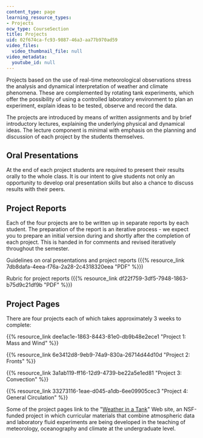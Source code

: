```yaml
---
content_type: page
learning_resource_types:
- Projects
ocw_type: CourseSection
title: Projects
uid: 02f674ca-fc93-9887-46a3-aa77b970ad59
video_files:
  video_thumbnail_file: null
video_metadata:
  youtube_id: null
---
```


Projects based on the use of real-time meteorological observations stress the analysis and dynamical interpretation of weather and climate phenomena. These are complemented by rotating tank experiments, which offer the possibility of using a controlled laboratory environment to plan an experiment, explain ideas to be tested, observe and record the data.

The projects are introduced by means of written assignments and by brief introductory lectures, explaining the underlying physical and dynamical ideas. The lecture component is minimal with emphasis on the planning and discussion of each project by the students themselves.

Oral Presentations
------------------

At the end of each project students are required to present their results orally to the whole class. It is our intent to give students not only an opportunity to develop oral presentation skills but also a chance to discuss results with their peers.

Project Reports
---------------

Each of the four projects are to be written up in separate reports by each student. The preparation of the report is an iterative process - we expect you to prepare an initial version during and shortly after the completion of each project. This is handed in for comments and revised iteratively throughout the semester.

Guidelines on oral presentations and project reports ({{% resource_link 7db8dafa-4eea-f76a-2a28-2c4318320eea "PDF" %}})

Rubric for project reports ({{% resource_link df22f759-3df5-7948-1863-b75d9c21df9b "PDF" %}})

Project Pages
-------------

There are four projects each of which takes approximately 3 weeks to complete:

{{% resource_link dee1ac1e-1863-8443-81e0-db9b48e2ece1 "Project 1: Mass and Wind" %}}

{{% resource_link 6e3412d8-9eb9-74a9-830a-26714d44d10d "Project 2: Fronts" %}}

{{% resource_link 3a1ab119-ff16-12d9-4739-be22a5e1ed81 "Project 3: Convection" %}}

{{% resource_link 33273116-1eae-d045-a1db-6ee09905cec3 "Project 4: General Circulation" %}}

Some of the project pages link to the "[Weather in a Tank](http://weathertank.mit.edu/)" Web site, an NSF-funded project in which curricular materials that combine atmospheric data and laboratory fluid experiments are being developed in the teaching of meteorology, oceanography and climate at the undergraduate level.